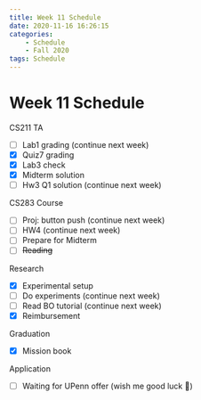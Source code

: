 ```yaml
---
title: Week 11 Schedule
date: 2020-11-16 16:26:15
categories: 
    - Schedule
    - Fall 2020
tags: Schedule
---
```


# Week 11 Schedule

CS211 TA
- [ ] Lab1 grading (continue next week)
- [x] Quiz7 grading
- [x] Lab3 check
- [x] Midterm solution
- [ ] Hw3 Q1 solution (continue next week)

CS283 Course
- [ ] Proj: button push (continue next week)
- [ ] HW4 (continue next week)
- [ ] Prepare for Midterm
- [ ] ~~Reading~~

Research
- [x] Experimental setup
- [ ] Do experiments (continue next week)
- [ ] Read BO tutorial (continue next week)
- [x] Reimbursement

Graduation
- [x] Mission book

Application
- [ ] Waiting for UPenn offer (wish me good luck 🙏)